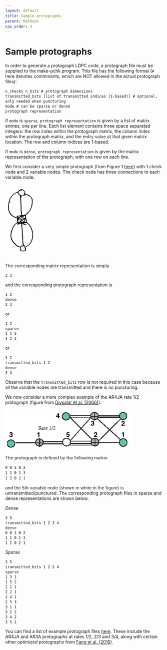 ```yaml
---
layout: default
title: Sample protographs
parent: Methods
nav_order: 3
---
```


# Sample protographs
In order to generate a protograph LDPC code, a protograph file must be supplied to the make-pchk program.
This file has the following format (`#` here denotes commments, which are NOT allowed in the actual protograph files):

```
n_checks n_bits # protograph dimensions
transmitted_bits [list of transmitted indices (1-based)] # optional, only needed when puncturing
mode # can be sparse or dense
protograph representation
```
If `mode` is `sparse`, `protograph representation` is given by a list of matrix entries, one per line. Each list element contains three space separated integers: the row index within the protograph matrix, the column index within the protograph matrix, and the entry value at that given matrix location. The row and column indices are 1-based.

If `mode` is `dense`, `protograph representation` is given by the matrix representation of the protograph, with one row on each line.

We first consider a very simple protograph (from Figure 1 [here](https://web.stanford.edu/class/ee388/HOMEWORK2018/lecture-6-7.pdf)) with 1 check node and 2 variable nodes. The check node has three connections to each variable node.

<img src="figures/simple_protograph.png" alt="Simple protograph" width=100>

The corresponding matrix representation is simply
```
3 3
```
and the corresponding protograph representation is
```
1 2
dense
3 3
```
or
```
1 2
sparse
1 1 3
1 2 3
```
or
```
1 2
transmitted_bits 1 2
dense
3 3
```
Observe that the `transmitted_bits` row is not required in this case because all the variable nodes are transmitted and there is no puncturing.

We now consider a more complex example of the AR4JA rate 1/2 protograph (figure from [Divsalar et al. (2006)](https://ieeexplore.ieee.org/document/4036046)).

<img src="figures/ar4ja_rate_1_2.png" alt="AR4JA rate 1/2 protograph" width=400>

The protograph is defined by the following matrix:
```sh
0 0 1 0 2
1 1 0 1 3
1 2 0 2 1
```
and the 5th variable node (shown in white in the figure) is untransmitted/punctured. The corresponding protograph files in sparse and dense representations are shown below.

_Dense_
```
3 5
transmitted_bits 1 2 3 4
dense
0 0 1 0 2
1 1 0 1 3
1 2 0 2 1
```

_Sparse_
```
3 5
transmitted_bits 1 2 3 4
sparse
1 3 1
1 5 2
2 1 1
2 2 1
2 4 1
2 5 3
3 1 1
3 2 2
3 4 2
3 5 1
```

You can find a list of example protograph files [here](https://github.com/shubhamchandak94/ProtographLDPC/tree/master/sample-protographs). These include the AR4JA and AR3A protographs at rates 1/2, 2/3 and 3/4, along with certain other optimized protographs from [Fang et al. (2016)](https://ieeexplore.ieee.org/abstract/document/7112076).

